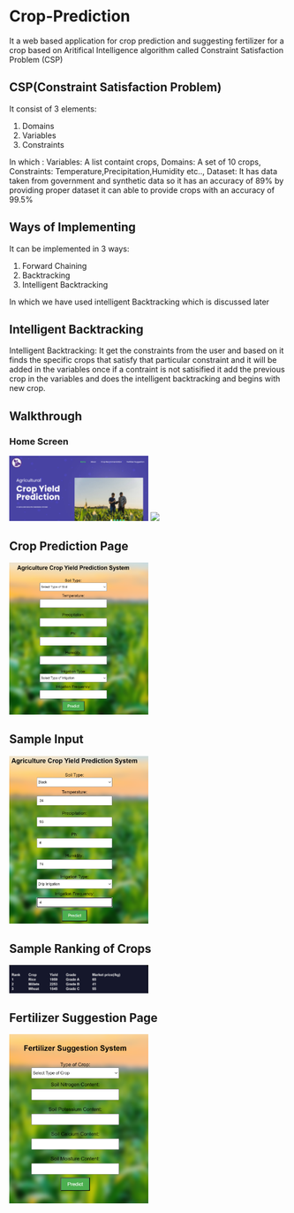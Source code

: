 # Crop-Prediction
It a web based application for crop prediction and suggesting fertilizer for a crop  based on Aritifical Intelligence algorithm called Constraint Satisfaction Problem (CSP) 

## CSP(Constraint Satisfaction Problem)
It consist of 3 elements:
  1) Domains
  2) Variables
  3) Constraints

In which :
Variables: A list containt crops,
Domains: A set of 10 crops,
Constraints: Temperature,Precipitation,Humidity etc..,
Dataset: It has  data taken from government and synthetic data so it has an accuracy of 89% by providing proper dataset it can able to provide crops with an accuracy of 99.5%

## Ways of Implementing
It can be implemented in 3 ways:
  1) Forward Chaining
  2) Backtracking
  3) Intelligent Backtracking
  
In which we have used intelligent Backtracking which is discussed later

## Intelligent Backtracking
Intelligent Backtracking:
It get the constraints from the user and based on it finds the specific crops that satisfy that particular constraint and it will be added in the variables once if a contraint is not satisified it add the previous crop in the variables and does the intelligent backtracking and begins with new crop.

## Walkthrough

### Home Screen
<img src="/static/output/Screenshot 2023-11-19 213414.png" width=50%>

<img src="/ststic/output/Screenshot 2023-11-19 213451.png" width =50%>

## Crop Prediction Page
<img src="/static/output/Screenshot 2023-11-19 213625.png" width=50%>

## Sample Input
<img src="/static/output/Screenshot 2023-11-19 214806.png" width=50%>

## Sample Ranking of Crops
<img src="/static/output/Screenshot 2023-11-19 213805.png" width=50%>

## Fertilizer Suggestion Page
<img src="/static/output/Screenshot 2023-11-19 214307.png" width=50%>
